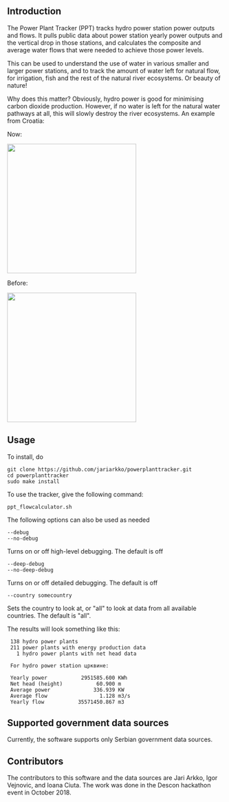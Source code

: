 
Introduction
------------

The Power Plant Tracker (PPT) tracks hydro power station power outputs and flows. It pulls public data about power station yearly power outputs and the vertical drop in those stations, and calculates the composite and average water flows that were needed to achieve those power levels.

This can be used to understand the use of water in various smaller and larger power stations, and to track the amount of water left for natural flow, for irrigation, fish and the rest of the natural river ecosystems. Or beauty of nature!

Why does this matter? Obviously, hydro power is good for minimising carbon dioxide production. However, if no water is left for the natural water pathways at all, this will slowly destroy the river ecosystems. An example from Croatia:

Now:

<img src="https://bankwatch.org/wp-content/uploads/2018/03/dabrova-dolina-croatia-why-not-build-small-hydropower-2.jpg" width="300">

Before:

<img src="https://bankwatch.org/wp-content/uploads/2018/03/dabrova-dolina-croatia-why-not-build-small-hydropower10-1024x768.jpg" width="300">

Usage
----

To install, do

    git clone https://github.com/jariarkko/powerplanttracker.git
    cd powerplanttracker
    sudo make install

To use the tracker, give the following command:

    ppt_flowcalculator.sh

The following options can also be used as needed

    --debug
    --no-debug

Turns on or off high-level debugging. The default is off

    --deep-debug
    --no-deep-debug

Turns on or off detailed debugging. The default is off

    --country somecountry

Sets the country to look at, or "all" to look at data from all available countries. The default is "all".

The results will look something like this:

     138 hydro power plants
     211 power plants with energy production data
       1 hydro power plants with net head data

     For hydro power station црквине:
     
     Yearly power           2951585.600 KWh
     Net head (height)           60.900 m
     Average power              336.939 KW
     Average flow                 1.128 m3/s
     Yearly flow           35571450.867 m3


Supported government data sources
---------------------------------

Currently, the software supports only Serbian government data sources.

Contributors
------------

The contributors to this software and the data sources are Jari Arkko, Igor Vejnovic, and Ioana Ciuta. The work was done in the Descon hackathon event in October 2018.
